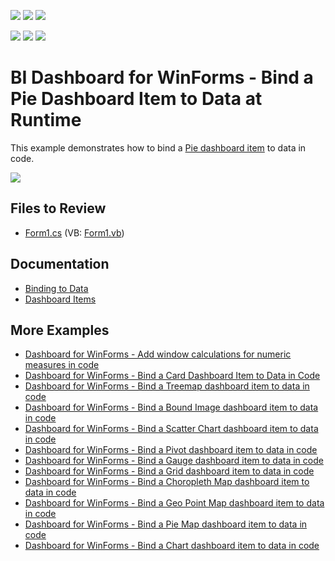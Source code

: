 <!-- default badges list -->
![](https://img.shields.io/endpoint?url=https://codecentral.devexpress.com/api/v1/VersionRange/128580920/18.2.3%2B)
[![](https://img.shields.io/badge/Open_in_DevExpress_Support_Center-FF7200?style=flat-square&logo=DevExpress&logoColor=white)](https://supportcenter.devexpress.com/ticket/details/E4769)
[![](https://img.shields.io/badge/📖_How_to_use_DevExpress_Examples-e9f6fc?style=flat-square)](https://docs.devexpress.com/GeneralInformation/403183)
<!-- default badges end -->
<!-- default badges list -->
![](https://img.shields.io/endpoint?url=https://codecentral.devexpress.com/api/v1/VersionRange/128580920/18.2.3%2B)
[![](https://img.shields.io/badge/Open_in_DevExpress_Support_Center-FF7200?style=flat-square&logo=DevExpress&logoColor=white)](https://supportcenter.devexpress.com/ticket/details/E4769)
[![](https://img.shields.io/badge/📖_How_to_use_DevExpress_Examples-e9f6fc?style=flat-square)](https://docs.devexpress.com/GeneralInformation/403183)
# BI Dashboard for WinForms - Bind a Pie Dashboard Item to Data at Runtime

This example demonstrates how to bind a [Pie dashboard item](https://docs.devexpress.com/Dashboard/15262) to data in code.

![](/images/screenshot.png)

## Files to Review

* [Form1.cs](./CS/Dashboard_CreatePies/Form1.cs) (VB: [Form1.vb](./VB/Dashboard_CreatePies/Form1.vb))

## Documentation

- [Binding to Data](https://docs.devexpress.com/Dashboard/116771) 
- [Dashboard Items](https://docs.devexpress.com/Dashboard/116521)

## More Examples 
* [Dashboard for WinForms - Add window calculations for numeric measures in code](https://github.com/DevExpress-Examples/winforms-dashboard-window-calculation-example)
* [Dashboard for WinForms - Bind a Card Dashboard Item to Data in Code](https://github.com/DevExpress-Examples/how-to-bind-a-card-dashboard-item-to-data-in-code) 
* [Dashboard for WinForms - Bind a Treemap dashboard item to data in code](https://github.com/DevExpress-Examples/how-to-bind-a-treemap-dashboard-item-to-data-in-code-t429531)
* [Dashboard for WinForms - Bind a Bound Image dashboard item to data in code](https://github.com/DevExpress-Examples/how-to-bind-a-bound-image-dashboard-item-to-data-in-code-t382366)
* [Dashboard for WinForms - Bind a Scatter Chart dashboard item to data in code](https://github.com/DevExpress-Examples/how-to-bind-a-scatter-chart-dashboard-item-to-data-in-code-t306222)
* [Dashboard for WinForms - Bind a Pivot dashboard item to data in code](https://github.com/DevExpress-Examples/how-to-bind-a-pivot-dashboard-item-to-data-in-code-e4772)
* [Dashboard for WinForms - Bind a Gauge dashboard item to data in code](https://github.com/DevExpress-Examples/how-to-bind-a-gauge-dashboard-item-to-data-in-code-e4771)
* [Dashboard for WinForms - Bind a Grid dashboard item to data in code](https://github.com/DevExpress-Examples/how-to-create-a-new-dashboard-add-a-grid-dashboard-item-to-it-and-bind-it-to-data-in-code-e4768)
* [Dashboard for WinForms - Bind a Choropleth Map dashboard item to data in code](https://github.com/DevExpress-Examples/how-to-bind-a-choropleth-map-dashboard-item-to-data-in-code-e5010)
* [Dashboard for WinForms - Bind a Geo Point Map dashboard item to data in code](https://github.com/DevExpress-Examples/how-to-bind-a-geo-point-map-dashboard-item-to-data-in-code-e5036)
* [Dashboard for WinForms - Bind a Pie Map dashboard item to data in code](https://github.com/DevExpress-Examples/how-to-bind-a-pie-map-dashboard-item-to-data-in-code-t119627)
* [Dashboard for WinForms - Bind a Chart dashboard item to data in code](https://github.com/DevExpress-Examples/how-to-bind-a-chart-dashboard-item-to-data-in-code-e4767)
